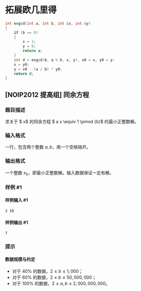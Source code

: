 # 拓展欧几里得

```cpp
int exgcd(int a, int b, int &x, int &y)
{
    if (b == 0)
    {
        x = 1;
        y = 0;
        return a;
    }
    int d = exgcd(b, a % b, x, y), x0 = x, y0 = y;
    x = y0;
    y = x0 - (a / b) * y0;
    return d;
}
```

## [NOIP2012 提高组] 同余方程

### 题目描述

求关于 $ x$ 的同余方程 $ a x \equiv 1 \pmod {b}$ 的最小正整数解。

### 输入格式

一行，包含两个整数 $a,b$，用一个空格隔开。

### 输出格式

一个整数 $x_0$，即最小正整数解。输入数据保证一定有解。

### 样例 #1

#### 样例输入 #1

```txt
3 10
```

#### 样例输出 #1

```txt
7
```

### 提示

#### 数据规模与约定

- 对于 $40\%$ 的数据，$2 ≤b≤ 1,000$；
- 对于 $60\%$ 的数据，$2 ≤b≤ 50,000,000$；
- 对于 $100\%$ 的数据，$2 ≤a, b≤ 2,000,000,000$。
